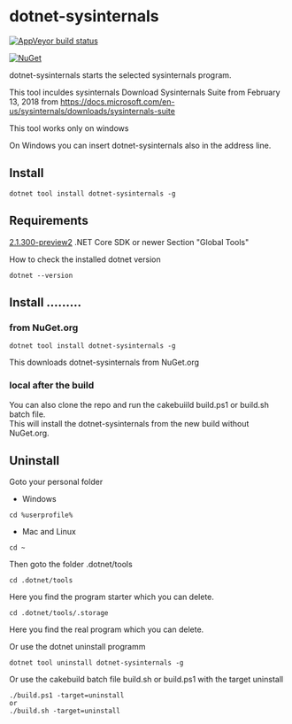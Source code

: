 # dotnet-sysinternals

[![AppVeyor build status][appveyor-badge]](https://ci.appveyor.com/project/EifelMono/dotnet-sysinternals/branch/master)

[appveyor-badge]: https://img.shields.io/appveyor/ci/EifelMono/dotnet-sysinternals/master.svg?label=appveyor&style=flat-square


[![NuGet][main-nuget-badge]][main-nuget]

[main-nuget]: https://www.nuget.org/packages/dotnet-sysinternals/
[main-nuget-badge]: https://img.shields.io/nuget/v/dotnet-sysinterals.svg?style=flat-square&label=nuget

dotnet-sysinternals starts the selected sysinternals program.

This tool inculdes sysinternals Download Sysinternals Suite from February 13, 2018 from 
https://docs.microsoft.com/en-us/sysinternals/downloads/sysinternals-suite

This tool works only on windows

On Windows you can insert dotnet-sysinternals also in the address line.

## Install
```
dotnet tool install dotnet-sysinternals -g
```

## Requirements

[2.1.300-preview2](https://www.microsoft.com/net/download/dotnet-core/sdk-2.1.300-preview2) .NET Core SDK or newer
Section "Global Tools"

How to check the installed dotnet version
```
dotnet --version
```

## Install .........

### from NuGet.org

```
dotnet tool install dotnet-sysinternals -g
```
This downloads dotnet-sysinternals from NuGet.org

### local after the build

You can also clone the repo and run the cakebuiild build.ps1 or build.sh batch file.<br>
This will install the dotnet-sysinternals from the new build without NuGet.org.

## Uninstall

Goto your personal folder

* Windows
```
cd %userprofile%
```
* Mac and Linux
```
cd ~
``` 
Then goto the folder .dotnet/tools

```
cd .dotnet/tools
```
Here you find the program starter which you can delete.

```
cd .dotnet/tools/.storage
```
Here you find the real program which you can delete.

Or use the dotnet uninstall programm
```
dotnet tool uninstall dotnet-sysinternals -g
```

Or use the cakebuild batch file build.sh or build.ps1 with the target uninstall
```
./build.ps1 -target=uninstall
or
./build.sh -target=uninstall
```

